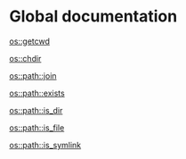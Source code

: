 <h1>Global documentation</h1>

<a href="./getcwd.md">os::getcwd</a>

<a href="./chdir.md">os::chdir</a>

<a href="./join.md">os::path::join</a>

<a href="./exists.md">os::path::exists</a>

<a href="./is_dir.md">os::path::is_dir</a>

<a href="./is_file.md">os::path::is_file</a>

<a href="./is_symlink.md">os::path::is_symlink</a>